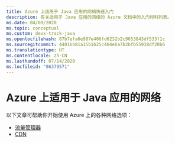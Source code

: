 ```yaml
---
title: Azure 上适用于 Java 应用的网络快速入门
description: 有关适用于 Java 应用的网络的 Azure 文档中的入门材料列表。
ms.date: 04/09/2020
ms.topic: conceptual
ms.custom: devx-track-java
ms.openlocfilehash: 87b7efa6e987e406fd6232b2c9653843df533f1c
ms.sourcegitcommit: 44016b81a15b1625c464e6a7b2bfb55938df20b6
ms.translationtype: HT
ms.contentlocale: zh-CN
ms.lasthandoff: 07/14/2020
ms.locfileid: "86379571"
---
```

# <a name="networking-for-java-apps-on-azure"></a>Azure 上适用于 Java 应用的网络

以下文章可帮助你开始使用 Azure 上的各种网络选项：

- [流量管理器](/azure/traffic-manager/quickstart-create-traffic-manager-profile-cli)
- [CDN](/azure/cdn/cdn-create-new-endpoint)
